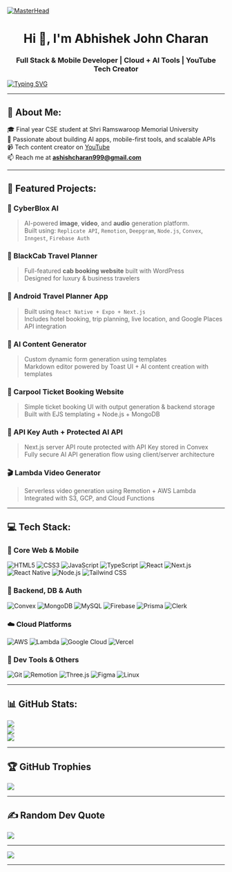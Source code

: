 [![MasterHead](https://1.bp.blogspot.com/-7A4WynwLsMw/XbBpCXG8fHI/AAAAAAAAMt4/uOa1bpLskYgrwGbllhSu2SDj_Mig8SXJQCLcBGAsYHQ/s1600/2000_600px.gif)]()

<h1 align="center">Hi 👋, I'm Abhishek John Charan</h1>
<h3 align="center">Full Stack & Mobile Developer | Cloud + AI Tools | YouTube Tech Creator</h3>

[![Typing SVG](https://readme-typing-svg.herokuapp.com?lines=React+%7C+Next.js+%7C+React+Native+%7C+Node.js+%7C+AWS+%7C+GCP+%7C+Convex+DB+%7C+Firebase)](https://git.io/typing-svg)

---

## 💫 About Me:

🎓 Final year CSE student at Shri Ramswaroop Memorial University  
🎯 Passionate about building AI apps, mobile-first tools, and scalable APIs  
📹 Tech content creator on [YouTube](https://www.youtube.com/@techloverjohn3124)  
📫 Reach me at **ashishcharan999@gmail.com**

---

## 🚀 Featured Projects:

### 🧠 CyberBlox AI
> AI-powered **image**, **video**, and **audio** generation platform.  
> Built using: `Replicate API`, `Remotion`, `Deepgram`, `Node.js`, `Convex`, `Inngest`, `Firebase Auth`

### 🚖 BlackCab Travel Planner
> Full-featured **cab booking website** built with WordPress  
> Designed for luxury & business travelers

### 📱 Android Travel Planner App
> Built using `React Native + Expo + Next.js`  
> Includes hotel booking, trip planning, live location, and Google Places API integration

### 🧾 AI Content Generator
> Custom dynamic form generation using templates  
> Markdown editor powered by Toast UI + AI content creation with templates

### 🎫 Carpool Ticket Booking Website
> Simple ticket booking UI with output generation & backend storage  
> Built with EJS templating + Node.js + MongoDB

### 🔐 API Key Auth + Protected AI API
> Next.js server API route protected with API Key stored in Convex  
> Fully secure AI API generation flow using client/server architecture

### 🎬 Lambda Video Generator
> Serverless video generation using Remotion + AWS Lambda  
> Integrated with S3, GCP, and Cloud Functions

---

## 💻 Tech Stack:

### 🚀 Core Web & Mobile
![HTML5](https://img.shields.io/badge/html5-%23E34F26.svg?style=plastic&logo=html5&logoColor=white)
![CSS3](https://img.shields.io/badge/css3-%231572B6.svg?style=plastic&logo=css3&logoColor=white)
![JavaScript](https://img.shields.io/badge/javascript-%23323330.svg?style=plastic&logo=javascript&logoColor=%23F7DF1E)
![TypeScript](https://img.shields.io/badge/typescript-%23007ACC.svg?style=plastic&logo=typescript&logoColor=white)
![React](https://img.shields.io/badge/react-%2320232a.svg?style=plastic&logo=react&logoColor=%2361DAFB)
![Next.js](https://img.shields.io/badge/nextjs-black?style=plastic&logo=next.js&logoColor=white)
![React Native](https://img.shields.io/badge/react--native-%2320232a.svg?style=plastic&logo=react&logoColor=%2361DAFB)
![Node.js](https://img.shields.io/badge/node.js-6DA55F?style=plastic&logo=node.js&logoColor=white)
![Tailwind CSS](https://img.shields.io/badge/tailwindcss-%2338B2AC.svg?style=plastic&logo=tailwind-css&logoColor=white)

### 💾 Backend, DB & Auth
![Convex](https://img.shields.io/badge/Convex-3F00FF?style=plastic&logoColor=white)
![MongoDB](https://img.shields.io/badge/MongoDB-4EA94B?style=plastic&logo=mongodb&logoColor=white)
![MySQL](https://img.shields.io/badge/mysql-%2300f.svg?style=plastic&logo=mysql&logoColor=white)
![Firebase](https://img.shields.io/badge/firebase-ffca28.svg?style=plastic&logo=firebase&logoColor=black)
![Prisma](https://img.shields.io/badge/prisma-3982CE.svg?style=plastic&logo=prisma&logoColor=white)
![Clerk](https://img.shields.io/badge/Clerk-121111?style=plastic)

### ☁️ Cloud Platforms
![AWS](https://img.shields.io/badge/AWS-%23FF9900.svg?style=plastic&logo=amazon-aws&logoColor=white)
![Lambda](https://img.shields.io/badge/AWS_Lambda-orange?style=plastic&logo=aws-lambda&logoColor=white)
![Google Cloud](https://img.shields.io/badge/Google_Cloud-4285F4?style=plastic&logo=google-cloud&logoColor=white)
![Vercel](https://img.shields.io/badge/vercel-%23000000.svg?style=plastic&logo=vercel&logoColor=white)

### 🔧 Dev Tools & Others
![Git](https://img.shields.io/badge/git-%23F05033.svg?style=plastic&logo=git&logoColor=white)
![Remotion](https://img.shields.io/badge/Remotion-black?style=plastic)
![Three.js](https://img.shields.io/badge/threejs-black?style=plastic&logo=three.js&logoColor=white)
![Figma](https://img.shields.io/badge/figma-%23F24E1E.svg?style=plastic&logo=figma&logoColor=white)
![Linux](https://img.shields.io/badge/linux-%23FCC624.svg?style=plastic&logo=linux&logoColor=black)

---

## 📊 GitHub Stats:

![](https://github-readme-stats.vercel.app/api?username=abhishekjohn1507&theme=dark&hide_border=false&include_all_commits=true&count_private=true)<br/>
![](https://github-readme-streak-stats.herokuapp.com/?user=abhishekjohn1507&theme=dark&hide_border=false)<br/>
![](https://github-readme-stats.vercel.app/api/top-langs/?username=abhishekjohn1507&theme=dark&hide_border=false&layout=compact)

---

## 🏆 GitHub Trophies

![](https://github-profile-trophy.vercel.app/?username=abhishekjohn1507&theme=radical&no-frame=false&no-bg=false&margin-w=4)

---

## ✍️ Random Dev Quote

![](https://quotes-github-readme.vercel.app/api?type=horizontal&theme=radical)

---

[![](https://visitcount.itsvg.in/api?id=abhishekjohn1507&icon=0&color=0)](https://visitcount.itsvg.in)

---

<!-- Created with ❤️ by Abhishek John using GPRM (https://gprm.itsvg.in) -->
